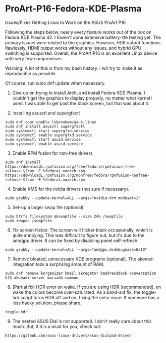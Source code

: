 # ProArt-P16-Fedora-KDE-Plasma
Issues/Fixes Getting Linux to Work on the ASUS ProArt P16

Following the steps below, nearly every feature works out of the box on Fedora KDE Plasma 42. I haven’t done extensive battery-life testing yet. The primary issues were related to the graphics. However, HDR output functions flawlessly, HDMI output works without any issues, and hybrid GPU switching is supported. Overall, the ProArt P16 is an excellent Linux device with very few compromises.

Warning: A lot of this is from my bash history. I will try to make it as reproducible as possible.

Of course, run sudo dnf update when necessary.

1. Give up on trying to install Arch, and install Fedora KDE Plasma. I couldn't get the graphics to display properly, no matter what kernel I used. I was able to get past the black screen, but that was about it.
  

2. Installing asusctl and supergfxctl

```
sudo dnf copr enable lukenukem/asus-linux
sudo dnf install asusctl supergfxctl
sudo systemctl start supergfxd.service 
sudo systemctl enable supergfxd.service
sudo systemctl start asusd.service 
sudo systemctl enable asusd.service
```

3. Enable RPM fusion for non-free drivers

```
sudo dnf install https://download1.rpmfusion.org/free/fedora/rpmfusion-free-release-$(rpm -E %fedora).noarch.rpm   https://download1.rpmfusion.org/nonfree/fedora/rpmfusion-nonfree-release-$(rpm -E %fedora).noarch.rpm
```

4. Enable KMS for the nvidia drivers (not sure if necessary).

```
sudo grubby --update-kernel=ALL --args="nvidia-drm.modeset=1"
```

5. Set-up a larger swap file (optional)

```
sudo btrfs filesystem mkswapfile --size 24G /swapfile
sudo swapon /swapfile
```

6. Fix screen flicker. The screen will flicker black occasionally, which is quite annoying. This was difficult to figure out, but it's due to the amdgpu driver. It can be fixed by disabling panel self-refresh.
```
sudo grubby --update-kernel=ALL --args="amdgpu.dcdebugmask=0x10"
```

7. Remove bloated, unnecessary KDE programs (optional). The akonadi integration took a surprising amount of RAM.

```
sudo dnf remove korganizer kmail akregator kaddressbook konversation kf5-akonadi-server mariadb-common
```

8. (Partial fix) HDR error on wake. If you are using HDR (recommended), on wake the colors become over-saturated. As a band-aid fix, the toggle-hdr script turns HDR off and on, fixing the color issue. If someone has a less hacky solution, please share.

```
toggle-hdr
```

9. The nested ASUS Dial is not supported. I don't really care about this much. But, if it is a must for you, check out:

```
https://github.com/asus-linux-drivers/asus-dialpad-driver
```
